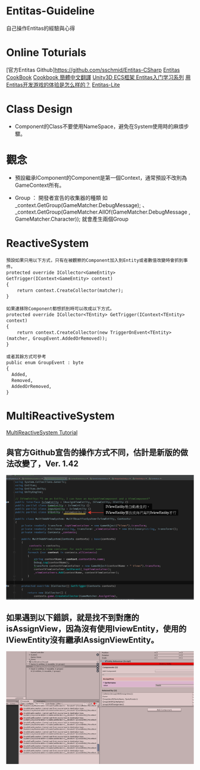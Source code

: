 # Entitas-Guideline
自己操作Entitas的經驗與心得

# Online Toturials
[官方Entitas Github]https://github.com/sschmid/Entitas-CSharp
[Entitas CookBook](https://github.com/mzaks/EntitasCookBook)
[Cookbook 簡體中文翻譯](http://skyrimwu.cn/)
[Unity3D ECS框架 Entitas入门学习系列](http://blog.csdn.net/u012632851/article/category/7034956)
[用Entitas开发游戏的体验是怎么样的？](https://www.zhihu.com/question/64701202)
[Entitas-Lite](https://github.com/rocwood/Entitas-Lite)

# Class Design
* Component的Class不要使用NameSpace，避免在System使用時的麻煩步驟。

# 觀念
* 預設繼承IComponent的Component是第一個Context，通常預設不改則為GameContext所有。

* Group ： 開發者宣告的收集器的種類
如 _context.GetGroup(GameMatcher.DebugMessage); 、 _context.GetGroup(GameMatcher.AllOf(GameMatcher.DebugMessage , GameMatcher.Character));
就會產生兩個Group

# ReactiveSystem<TEntity> 
```Csharp
預設如果只用以下方式，只有在被觀察的Component加入到Entity或者數值改變時會抓到事件。
protected override ICollector<GameEntity> GetTrigger(IContext<GameEntity> context)
{
    return context.CreateCollector(matcher);
}

如果連移除Component都想抓到時可以改成以下方式。
protected override ICollector<TEntity> GetTrigger(IContext<TEntity> context)
{
    return context.CreateCollector(new TriggerOnEvent<TEntity>(matcher, GroupEvent.AddedOrRemoved));
}

或者其餘方式可參考
public enum GroupEvent : byte
{
  Added,
  Removed,
  AddedOrRemoved,
}
```
# MultiReactiveSystem 
[MultiReactiveSystem Tutorial](https://github.com/sschmid/Entitas-CSharp/wiki/MultiReactiveSystem-Tutorial#performing-context-specific-actions-in-multi-reactive-systems)
## 與官方Github宣告的操作方式不同，估計是新版的做法改變了，Ver. 1.42
![alt text](https://raw.githubusercontent.com/L1247/Entitas-Guideline/master/Error%20Textures/IviewEntity.png )
## 如果遇到以下錯誤，就是找不到對應的isAssignView，因為沒有使用IviewEntity，使用的IViewEntity沒有繼承IAssignViewEntity。
![alt text](https://raw.githubusercontent.com/L1247/Entitas-Guideline/master/Error%20Textures/MultiReactiveSystem%20Runtime%20Error.png )
